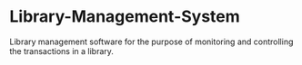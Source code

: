 # Library-Management-System
Library management software for the purpose of monitoring and controlling the transactions in a library.
